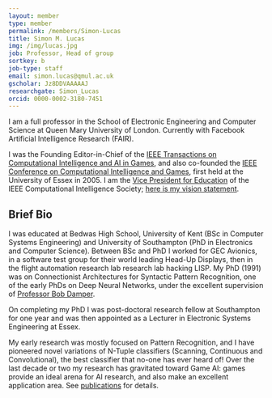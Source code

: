 ```yaml
---
layout: member
type: member
permalink: /members/Simon-Lucas
title: Simon M. Lucas
img: /img/lucas.jpg
job: Professor, Head of group
sortkey: b
job-type: staff
email: simon.lucas@qmul.ac.uk
gscholar: Jz8DDVAAAAAJ
researchgate: Simon_Lucas
orcid: 0000-0002-3180-7451
---
```


I am a full professor in the School of Electronic Engineering and Computer Science at Queen Mary University of London. Currently with Facebook Artificial Intelligence Research (FAIR).

I was the Founding Editor-in-Chief of the [IEEE Transactions on Computational Intelligence and AI in Games](http://ieeexplore.ieee.org/xpl/RecentIssue.jsp?punumber=4804728), and also co-founded the [IEEE Conference on Computational Intelligence and Games](http://www.cig2017.com/), first held at the University of Essex in 2005. I am the [Vice President for Education](http://cis.ieee.org/education.html) of the IEEE Computational Intelligence Society; [here is my vision statement](https://scholar.google.co.uk/citations?view_op=view_citation&hl=en&user=Jz8DDVAAAAAJ&sortby=pubdate&citation_for_view=Jz8DDVAAAAAJ:2tRrZ1ZAMYUC).

## Brief Bio

I was educated at Bedwas High School, University of Kent (BSc in Computer Systems Engineering) and University of Southampton (PhD in Electronics and Computer Science).  Between BSc and PhD I worked for GEC Avionics, in a software test group for their world leading Head-Up Displays, then in the flight automation research lab research lab hacking LISP.  My PhD (1991) was on Connectionist Architectures for Syntactic Pattern Recognition, one of the early PhDs on Deep Neural Networks, under the excellent supervision of [Professor Bob Damper](http://www.ecs.soton.ac.uk/people/rid).

On completing my PhD I was post-doctoral research fellow at Southampton for one year and was then appointed as a Lecturer in Electronic Systems Engineering at Essex.

My early research was mostly focused on Pattern Recognition, and I have pioneered novel variations of N-Tuple classifiers (Scanning, Continuous and Convolutional), the best classifier that no-one has ever heard of!  Over the last decade or two my research has gravitated toward Game AI: games provide an ideal arena for AI research, and also make an excellent application area.  See [publications](http://csee.essex.ac.uk/acstaff/sml/publications/) for details.

